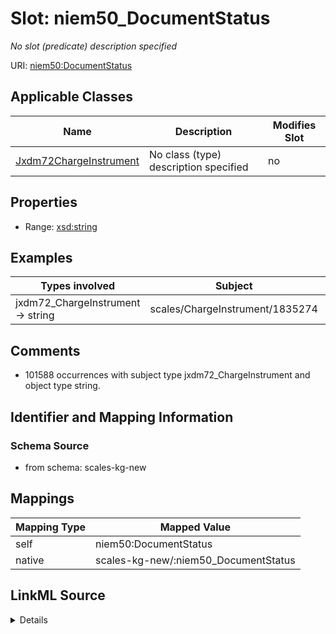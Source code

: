 

# Slot: niem50_DocumentStatus


_No slot (predicate) description specified_





URI: [niem50:DocumentStatus](http://release.niem.gov/niem/niem-core/5.0/DocumentStatus)



<!-- no inheritance hierarchy -->





## Applicable Classes

| Name | Description | Modifies Slot |
| --- | --- | --- |
| [Jxdm72ChargeInstrument](../classes/Jxdm72ChargeInstrument.md) | No class (type) description specified |  no  |







## Properties

* Range: [xsd:string](http://www.w3.org/2001/XMLSchema#string)






## Examples

| Types involved | Subject | Predicate | Object |
| --- | --- | --- | --- |
| jxdm72_ChargeInstrument → string | scales/ChargeInstrument/1835274 | niem50:DocumentStatus | Filed |


## Comments

* 101588 occurrences with subject type jxdm72_ChargeInstrument and object type string.

## Identifier and Mapping Information







### Schema Source


* from schema: scales-kg-new




## Mappings

| Mapping Type | Mapped Value |
| ---  | ---  |
| self | niem50:DocumentStatus |
| native | scales-kg-new/:niem50_DocumentStatus |




## LinkML Source

<details>

```yaml
name: niem50_DocumentStatus
description: No slot (predicate) description specified
comments:
- 101588 occurrences with subject type jxdm72_ChargeInstrument and object type string.
examples:
- description: jxdm72_ChargeInstrument → string
  object:
    example_object: Filed
    example_object_type: string
    example_predicate: niem50:DocumentStatus
    example_subject: scales/ChargeInstrument/1835274
    example_subject_type: jxdm72_ChargeInstrument
from_schema: scales-kg-new
rank: 1000
slot_uri: niem50:DocumentStatus
alias: niem50_DocumentStatus
domain_of:
- jxdm72_ChargeInstrument
range: string

```
</details>